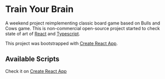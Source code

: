 # Train Your Brain
A weekend project reimplementing classic board game based on Bulls and Cows game.
This is non-commercial open-source project started 
to check state of art of [React](https://reactjs.org/) and [Typescript](https://www.typescriptlang.org/).

This project was bootstrapped with [Create React App](https://github.com/facebook/create-react-app).

## Available Scripts

Check it on [Create React App](https://create-react-app.dev/docs/available-scripts)
